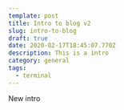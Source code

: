 ```yaml
---
template: post
title: Intro to blog v2
slug: intro-to-blog
draft: true
date: 2020-02-17T18:45:07.770Z
description: This is a intro
category: general
tags:
  - terminal
---
```

New intro
